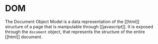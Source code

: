# DOM
The Document Object Model is a data representation of the [[html]] structure of a page that is manipulable through [[javascript]]. It is exposed through the `document` object, that represents the structure of the entire [[html]] document.

